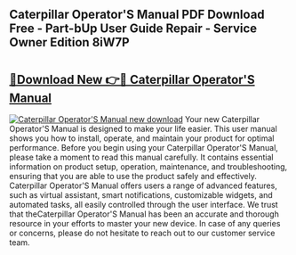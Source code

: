 ## Caterpillar Operator'S Manual PDF Download Free - Part-bUp User Guide Repair - Service Owner Edition 8iW7P

# <h2><a href="http://cf2269.oget.top/?id=Caterpillar+Operator%27S+Manual">🔗Download New 👉🔴 Caterpillar Operator'S Manual</a></h2>

[![Caterpillar Operator'S Manual new download](https://i.imgur.com/5g1atiW.png)](http://cf2269.oget.top/?id=Caterpillar+Operator%27S+Manual)
Your new Caterpillar Operator'S Manual is designed to make your life easier. This user manual shows you how to install, operate, and maintain your product for optimal performance. Before you begin using your Caterpillar Operator'S Manual, please take a moment to read this manual carefully. It contains essential information on product setup, operation, maintenance, and troubleshooting, ensuring that you are able to use the product safely and effectively. Caterpillar Operator'S Manual offers users a range of advanced features, such as virtual assistant, smart notifications, customizable widgets, and automated tasks, all easily controlled through the user interface. We trust that theCaterpillar Operator'S Manual has been an accurate and thorough resource in your efforts to master your new device. In case of any queries or concerns, please do not hesitate to reach out to our customer service team.
